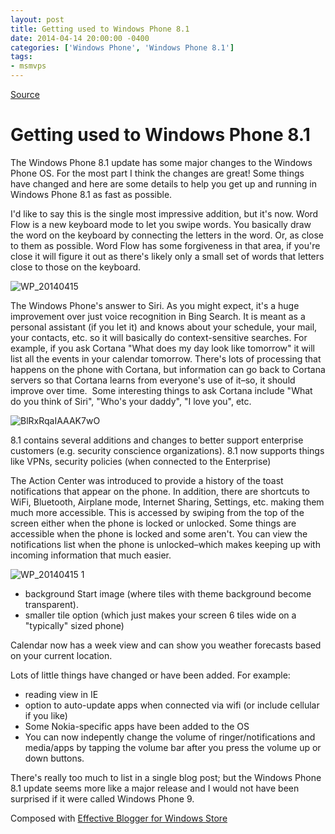 ```yaml
---
layout: post
title: Getting used to Windows Phone 8.1
date: 2014-04-14 20:00:00 -0400
categories: ['Windows Phone', 'Windows Phone 8.1']
tags:
- msmvps
---
```

[Source](http://pr-blog.azurewebsites.net/2014/04/15/getting-used-to-windows-phone-8-1/ "Permalink to Getting used to Windows Phone 8.1")

# Getting used to Windows Phone 8.1

The Windows Phone 8.1 update has some major changes to the Windows Phone OS. For the most part I think the changes are great! Some things have changed and here are some details to help you get up and running in Windows Phone 8.1 as fast as possible.

I'd like to say this is the single most impressive addition, but it's now. Word Flow is a new keyboard mode to let you swipe words. You basically draw the word on the keyboard by connecting the letters in the word. Or, as close to them as possible. Word Flow has some forgiveness in that area, if you're close it will figure it out as there's likely only a small set of words that letters close to those on the keyboard.

![WP_20140415][1]

The Windows Phone's answer to Siri. As you might expect, it's a huge improvement over just voice recognition in Bing Search. It is meant as a personal assistant (if you let it) and knows about your schedule, your mail, your contacts, etc. so it will basically do context-sensitive searches. For example, if you ask Cortana "What does my day look like tomorrow" it will list all the events in your calendar tomorrow. There's lots of processing that happens on the phone with Cortana, but information can go back to Cortana servers so that Cortana learns from everyone's use of it–so, it should improve over time.  Some interesting things to ask Cortana include "What do you think of Siri", "Who's your daddy", "I love you", etc.

![BlRxRqaIAAAK7wO][2]

8.1 contains several additions and changes to better support enterprise customers (e.g. security conscience organizations). 8.1 now supports things like VPNs, security policies (when connected to the Enterprise)

The Action Center was introduced to provide a history of the toast notifications that appear on the phone. In addition, there are shortcuts to WiFi, Bluetooth, Airplane mode, Internet Sharing, Settings, etc. making them much more accessible. This is accessed by swiping from the top of the screen either when the phone is locked or unlocked. Some things are accessible when the phone is locked and some aren't. You can view the notifications list when the phone is unlocked–which makes keeping up with incoming information that much easier.

![WP_20140415 1][3]

* background Start image (where tiles with theme background become transparent).
* smaller tile option (which just makes your screen 6 tiles wide on a "typically" sized phone)

Calendar now has a week view and can show you weather forecasts based on your current location.

Lots of little things have changed or have been added. For example:

* reading view in IE
* option to auto-update apps when connected via wifi (or include cellular if you like)
* Some Nokia-specific apps have been added to the OS
* You can now indepently change the volume of ringer/notifications and media/apps by tapping the volume bar after you press the volume up or down buttons.

There's really too much to list in a single blog post; but the Windows Phone 8.1 update seems more like a major release and I would not have been surprised if it were called Windows Phone 9.

Composed with [Effective Blogger for Windows Store][4]

[1]: http://pr-blog.azurewebsites.net/wp-content/uploads/2014/04/WP_20140415.png
[2]: http://pr-blog.azurewebsites.net/wp-content/uploads/2014/04/BlRxRqaIAAAK7wO.jpg
[3]: http://pr-blog.azurewebsites.net/wp-content/uploads/2014/04/WP_20140415-1.png
[4]: http://lynk.at/1jZ31NL

